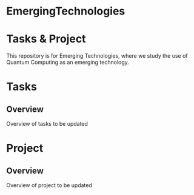 # EmergingTechnologies

# Tasks & Project
This repository is for Emerging Technologies, where we study the use of Quantum Computing as an emerging technology. 

# Tasks

## Overview
Overview of tasks to be updated

# Project

## Overview
Overview of project to be updated